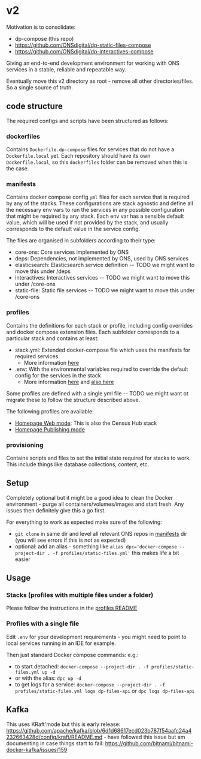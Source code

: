 # v2

Motivation is to consolidate: 
- dp-compose (this repo)
- https://github.com/ONSdigital/dp-static-files-compose
- https://github.com/ONSdigital/dp-interactives-compose

Giving an end-to-end development environment for working with ONS services in a stable, reliable and repeatable way.

Eventually move this v2 directory as root - remove all other directories/files. So a single source of truth.

## code structure

The required configs and scripts have been structured as follows:

### dockerfiles

Contains `Dockerfile.dp-compose` files for services that do not have a `Dockerfile.local` yet. Each repository should have its own `Dockerfile.local`, so this `dockerfiles` folder can be removed when this is the case.

### manifests

Contains docker compose config `yml` files for each service that is required by any of the stacks. These configurations are stack agnostic and define all the necessary env vars to run the services in any possible configuration that might be required by any stack. Each env var has a sensible default value, which will be used if not provided by the stack, and usually corresponds to the default value in the service config.

The files are organised in subfolders according to their type:
- core-ons: Core services implemented by ONS
- deps: Dependencies, not implemented by ONS, used by ONS services
- elasticsearch: Elasticsearch service definition -- TODO we might want to move this under /deps
- interactives: Interactives services -- TODO we might want to move this under /core-ons
- static-file: Static file services -- TODO we might want to move this under /core-ons

### profiles

Contains the definitions for each stack or profile, including config overrides and docker compose extension files.
Each subfolder corresponds to a particular stack and contains at least:
- stack.yml: Extended docker-compose file which uses the manifests for required services.
  - More information [here](https://docs.docker.com/compose/extends/)
- .env: With the environmental variables required to override the default config for the services in the stack
  - More information [here](https://docs.docker.com/compose/environment-variables/#using-the---env-file--option) and [also here](https://docs.docker.com/compose/environment-variables/#using-the---env-file--option)

Some profiles are defined with a single yml file -- TODO we might want ot migrate these to follow the structure described above.

The following profiles are available:

- [Homepage Web mode](./profiles/homepage-web/README.md): This is also the Census Hub stack
- [Homepage Publishing mode](./profiles/homepage-publishing/README.md)

### provisioning

Contains scripts and files to set the initial state required for stacks to work. This include things like database collections, content, etc.

## Setup

Completely optional but it might be a good idea to clean the Docker environment - purge all containers/volumes/images and start fresh. Any issues then definitely give this a go first.

For everything to work as expected make sure of the following:

- `git clone` in same dir and level all relevant ONS repos in [manifests](manifests) dir (you will see errors if this is not as expected)
- optional: add an alias - something like `alias dpc='docker-compose --project-dir . -f profiles/static-files.yml'` this makes life a bit easier

## Usage

### Stacks (profiles with multiple files under a folder)

Please follow the instructions in the [profiles README](./profiles/README.md)

### Profiles with a single file

Edit `.env` for your development requirements - you might need to point to local services running in an IDE for example.

Then just standard Docker compose commands: e.g.:
- to start detached: `docker-compose --project-dir . -f profiles/static-files.yml up -d`
- or with the alias: `dpc up -d`
- to get logs for a service: `docker-compose --project-dir . -f profiles/static-files.yml logs dp-files-api` or `dpc logs dp-files-api`

## Kafka

This uses KRaft'mode but this is early release: https://github.com/apache/kafka/blob/6d1d68617ecd023b787f54aafc24a4232663428d/config/kraft/README.md - have followed this issue but am documenting in case things start to fail: https://github.com/bitnami/bitnami-docker-kafka/issues/159
